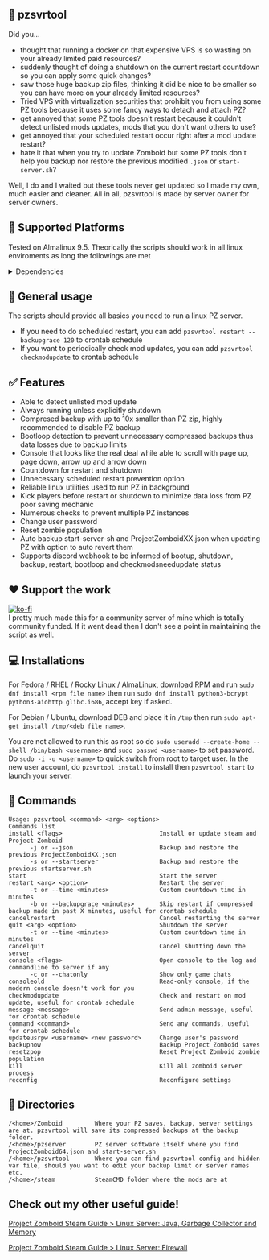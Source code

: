 ## 🧰️ pzsvrtool
Did you...
- thought that running a docker on that expensive VPS is so wasting on your already limited paid resources?
- suddenly thought of doing a shutdown on the current restart countdown so you can apply some quick changes?
- saw those huge backup zip files, thinking it did be nice to be smaller so you can have more on your already limited resources?
- Tried VPS with virtualization securities that prohibit you from using some PZ tools because it uses some fancy ways to detach and attach PZ?
- get annoyed that some PZ tools doesn't restart because it couldn't detect unlisted mods updates, mods that you don't want others to use?
- get annoyed that your scheduled restart occur right after a mod update restart?
- hate it that when you try to update Zomboid but some PZ tools don't help you backup nor restore the previous modified `.json` or `start-server.sh`?

Well, I do and I waited but these tools never get updated so I made my own, much easier and cleaner. All in all, pzsvrtool is made by server owner for server owners.

## 🐧 Supported Platforms
Tested on Almalinux 9.5. Theorically the scripts should work in all linux enviroments as long the followings are met<details>
<summary>Dependencies</summary>
Should come installed with linux but just incase

- `bash`
- `procps`
- `findutils`
- `coreutils`
- `gawk`
- `util-linux`
- `tar`

Need to install

- `wget`
- `lz4`
- `python3`
- `python3-psutil`
- `python3-bcrypt`, dnf requires `epel-release` repo to install
- `sqlite` or `sqlite3`
- `tmux`
- SteamCMD dpendency varies slightly on distro. On apt is `lib32gcc-s1`. On dnf is `glibc.i686`. I don't know about `pacman` or `swupd`.

</details>

## 🧐 General usage
The scripts should provide all basics you need to run a linux PZ server.
- If you need to do scheduled restart, you can add `pzsvrtool restart --backupgrace 120` to crontab schedule
- If you want to periodically check mod updates, you can add `pzsvrtool checkmodupdate` to crontab schedule

## ✅ Features
- Able to detect unlisted mod update
- Always running unless explicitly shutdown
- Compresed backup with up to 10x smaller than PZ zip, highly recommended to disable PZ backup
- Bootloop detection to prevent unnecessary compressed backups thus data losses due to backup limits
- Console that looks like the real deal while able to scroll with page up, page down, arrow up and arrow down
- Countdown for restart and shutdown
- Unnecessary scheduled restart prevention option
- Reliable linux utilities used to run PZ in background
- Kick players before restart or shutdown to minimize data loss from PZ poor saving mechanic
- Numerous checks to prevent multiple PZ instances
- Change user password
- Reset zombie population
- Auto backup start-server-sh and ProjectZomboidXX.json when updating PZ with option to auto revert them
- Supports discord webhook to be informed of bootup, shutdown, backup, restart, bootloop and checkmodsneedupdate status

## ❤️ Support the work
[![ko-fi](https://ko-fi.com/img/githubbutton_sm.svg)](https://ko-fi.com/Y8Y8CX2QA) <br>
I pretty much made this for a community server of mine which is totally community funded. If it went dead then I don't see a point in maintaining the script as well.

## 💻 Installations
For Fedora / RHEL / Rocky Linux / AlmaLinux, download RPM and run `sudo dnf install <rpm file name>` then run `sudo dnf install python3-bcrypt python3-aiohttp glibc.i686`, accept key if asked.

For Debian / Ubuntu, download DEB and place it in `/tmp` then run `sudo apt-get install /tmp/<deb file name>`.

You are not allowed to run this as root so do `sudo useradd --create-home --shell /bin/bash <username>` and `sudo passwd <username>` to set password. Do `sudo -i -u <username>` to quick switch from root to target user. In the new user account, do `pzsvrtool install` to install then `pzsvrtool start` to launch your server.

## 📄 Commands
```
Usage: pzsvrtool <command> <arg> <options>
Commands list
install <flags>                           Install or update steam and Project Zomboid
      -j or --json                        Backup and restore the previous ProjectZomboidXX.json
      -s or --startserver                 Backup and restore the previous startserver.sh
start                                     Start the server
restart <arg> <option>                    Restart the server
      -t or --time <minutes>              Custom countdown time in minutes
      -b or --backupgrace <minutes>       Skip restart if compressed backup made in past X minutes, useful for crontab schedule
cancelrestart                             Cancel restarting the server
quit <arg> <option>                       Shutdown the server
      -t or --time <minutes>              Custom countdown time in minutes
cancelquit                                Cancel shutting down the server
console <flags>                           Open console to the log and commandline to server if any
      -c or --chatonly                    Show only game chats
consoleold                                Read-only console, if the modern console doesn't work for you
checkmodupdate                            Check and restart on mod update, useful for crontab schedule
message <message>                         Send admin message, useful for crontab schedule
command <command>                         Send any commands, useful for crontab schedule
updateusrpw <username> <new password>     Change user's password
backupnow                                 Backup Project Zomboid saves
resetzpop                                 Reset Project Zomboid zombie population
kill                                      Kill all zomboid server process
reconfig                                  Reconfigure settings
```

## 📂 Directories
```
/<home>/Zomboid         Where your PZ saves, backup, server settings are at. pzsvrtool will save its compressed backups at the backup folder.
/<home>/pzserver        PZ server software itself where you find ProjectZomboid64.json and start-server.sh
/<home>/pzsvrtool       Where you can find pzsvrtool config and hidden var file, should you want to edit your backup limit or server names etc.
/<home>/steam           SteamCMD folder where the mods are at
```

## Check out my other useful guide!
[Project Zomboid Steam Guide > Linux Server: Java, Garbage Collector and Memory](https://steamcommunity.com/sharedfiles/filedetails/?id=3130670064)

[Project Zomboid Steam Guide > Linux Server: Firewall](https://steamcommunity.com/sharedfiles/filedetails/?id=3130996558)